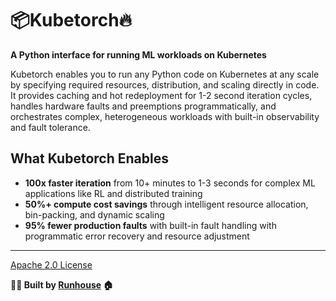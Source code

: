 # 📦Kubetorch🔥

**A Python interface for running ML workloads on Kubernetes**

Kubetorch enables you to run any Python code on Kubernetes at any scale by specifying required resources, distribution, and scaling directly in code. It provides caching and hot redeployment for 1-2 second iteration cycles, handles hardware faults and preemptions programmatically, and orchestrates complex, heterogeneous workloads with built-in observability and fault tolerance.

## What Kubetorch Enables

- **100x faster iteration** from 10+ minutes to 1-3 seconds for complex ML applications like RL and distributed training
- **50%+ compute cost savings** through intelligent resource allocation, bin-packing, and dynamic scaling
- **95% fewer production faults** with built-in fault handling with programmatic error recovery and resource adjustment

---

[Apache 2.0 License](LICENSE)

**🏃‍♀️ Built by [Runhouse](https://www.run.house) 🏠**
